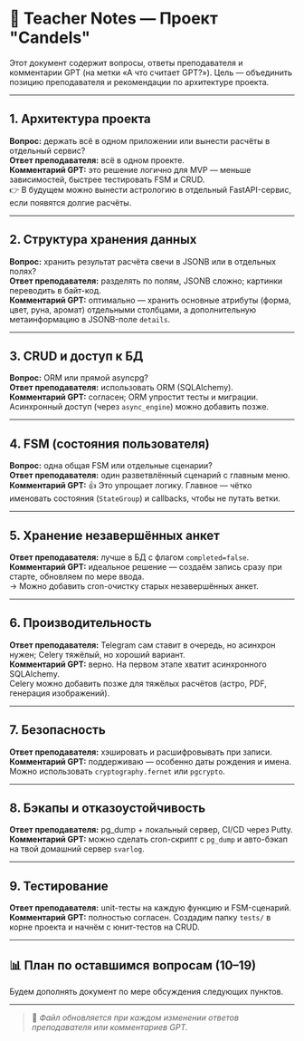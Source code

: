 # 🧠 Teacher Notes — Проект "Candels"

Этот документ содержит вопросы, ответы преподавателя и комментарии GPT (на метки «А что считает GPT?»).
Цель — объединить позицию преподавателя и рекомендации по архитектуре проекта.

---

## 1. Архитектура проекта

**Вопрос:** держать всё в одном приложении или вынести расчёты в отдельный сервис?  
**Ответ преподавателя:** всё в одном проекте.  
**Комментарий GPT:** это решение логично для MVP — меньше зависимостей, быстрее тестировать FSM и CRUD.  
👉 В будущем можно вынести астрологию в отдельный FastAPI-сервис, если появятся долгие расчёты.

---

## 2. Структура хранения данных

**Вопрос:** хранить результат расчёта свечи в JSONB или в отдельных полях?  
**Ответ преподавателя:** разделять по полям, JSONB сложно; картинки переводить в байт-код.  
**Комментарий GPT:** оптимально — хранить основные атрибуты (форма, цвет, руна, аромат) отдельными столбцами, а дополнительную метаинформацию в JSONB-поле `details`.

---

## 3. CRUD и доступ к БД

**Вопрос:** ORM или прямой asyncpg?  
**Ответ преподавателя:** использовать ORM (SQLAlchemy).  
**Комментарий GPT:** согласен; ORM упростит тесты и миграции. Асинхронный доступ (через `async_engine`) можно добавить позже.

---

## 4. FSM (состояния пользователя)

**Вопрос:** одна общая FSM или отдельные сценарии?  
**Ответ преподавателя:** один разветвлённый сценарий с главным меню.  
**Комментарий GPT:** 👍 Это упрощает логику. Главное — чётко именовать состояния (`StateGroup`) и callbacks, чтобы не путать ветки.

---

## 5. Хранение незавершённых анкет

**Ответ преподавателя:** лучше в БД с флагом `completed=false`.  
**Комментарий GPT:** идеальное решение — создаём запись сразу при старте, обновляем по мере ввода.  
→ Можно добавить cron-очистку старых незавершённых анкет.

---

## 6. Производительность

**Ответ преподавателя:** Telegram сам ставит в очередь, но асинхрон нужен; Celery тяжёлый, но хороший вариант.  
**Комментарий GPT:** верно. На первом этапе хватит асинхронного SQLAlchemy.  
Celery можно добавить позже для тяжёлых расчётов (астро, PDF, генерация изображений).

---

## 7. Безопасность

**Ответ преподавателя:** хэшировать и расшифровывать при записи.  
**Комментарий GPT:** поддерживаю — особенно даты рождения и имена. Можно использовать `cryptography.fernet` или `pgcrypto`.

---

## 8. Бэкапы и отказоустойчивость

**Ответ преподавателя:** pg_dump + локальный сервер, CI/CD через Putty.  
**Комментарий GPT:** можно сделать cron-скрипт с `pg_dump` и авто-бэкап на твой домашний сервер `svarlog`.

---

## 9. Тестирование

**Ответ преподавателя:** unit-тесты на каждую функцию и FSM-сценарий.  
**Комментарий GPT:** полностью согласен. Создадим папку `tests/` в корне проекта и начнём с юнит-тестов на CRUD.

---

## 📊 План по оставшимся вопросам (10–19)
Будем дополнять документ по мере обсуждения следующих пунктов.

---

> 💬 _Файл обновляется при каждом изменении ответов преподавателя или комментариев GPT._
